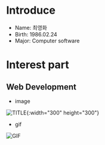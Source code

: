 # Introduce
* Name: 최영화
* Birth: 1986.02.24
* Major: Computer software

# Interest part
## Web Development

* image

![TITLE](/data/test.png){:width="300" height="300"}

* gif

![GIF](data/1591681776.gif)
